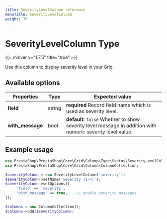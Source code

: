 ```yaml
---
title: SeverityLevelColumn reference
menuTitle: SeverityLevelColumn
weight: 70
---
```


# SeverityLevelColumn Type
{{< minver v="1.7.5" title="true" >}}

Use this column to display severity level in your Grid.

## Available options

| Properties       | Type   | Expected value                                                                                             |
| ---------------- | ------ | ---------------------------------------------------------------------------------------------------------- |
| **field**        | string | **required** Record field name which is used as severity level.                                            |
| **with_message** | bool   | **default:** `false` Whether to show severity level message in addition with numeric severity level value. |

## Example usage

```php
use PrestaShop\PrestaShop\Core\Grid\Column\Type\Status\SeverityLevelColumn;
use PrestaShop\PrestaShop\Core\Grid\Column\ColumnCollection;

$severityColumn = new SeverityLevelColumn('severity');
$severityColumn->setName('Severity (1-4)');
$severityColumn->setOptions([
     'field' => 'severity',
     'with_message' => true,    // enable severity messages
]);

$columns = new ColumnCollection();
$columns->add($severityColumn);
```